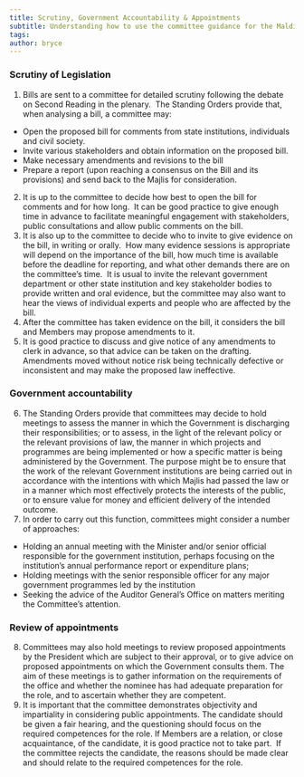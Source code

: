 ```yaml
---
title: Scrutiny, Government Accountability & Appointments
subtitle: Understanding how to use the committee guidance for the Maldives Parliament
tags: 
author: bryce
---
```


<h3><span>Scrutiny of Legislation</span></h3>
<ol>
<li aria-level="2"><span>Bills are sent to a committee for detailed scrutiny following the debate on Second Reading in the plenary.&nbsp; The Standing Orders provide that, when analysing a bill, a committee may:</span></li>
</ol>
<ul>
<li aria-level="2"><span>Open the proposed bill for comments from state institutions, individuals and civil society.</span></li>
<li aria-level="2"><span>Invite various stakeholders and obtain information on the proposed bill.</span></li>
<li aria-level="2"><span>Make necessary amendments and revisions to the bill</span></li>
<li aria-level="2"><span>Prepare a report (upon reaching a consensus on the Bill and its provisions) and send back to the Majlis for consideration.</span><span>&nbsp;&nbsp;</span></li>
</ul>
<ol start="2">
<li aria-level="2"><span>It is up to the committee to decide how best to open the bill for comments and for how long.&nbsp; It can be good practice to give enough time in advance to facilitate meaningful engagement with stakeholders, public consultations and allow public comments on the bill.&nbsp;</span></li>
<li aria-level="2"><span>It is also up to the committee to decide who to invite to give evidence on the bill, in writing or orally.&nbsp; How many evidence sessions is appropriate will depend on the importance of the bill, how much time is available before the deadline for reporting, and what other demands there are on the committee&rsquo;s time.&nbsp; It is usual to invite the relevant government department or other state institution and key stakeholder bodies to provide written and oral evidence, but the committee may also want to hear the views of individual experts and people who are affected by the bill.&nbsp;</span></li>
<li aria-level="2"><span>After the committee has taken evidence on the bill, it considers the bill and Members may propose amendments to it.&nbsp;</span></li>
<li aria-level="2"><span>It is good practice to discuss and give notice of any amendments to clerk in advance, so that advice can be taken on the drafting. Amendments moved without notice risk being technically defective or inconsistent and may make the proposed law ineffective.</span></li>
</ol>
<h3><span>Government accountability</span></h3>
<ol start="6">
<li aria-level="2"><span>The Standing Orders provide that committees may decide to hold meetings to assess the manner in which the Government is discharging their responsibilities; or to assess, in the light of the relevant policy or the relevant provisions of law, the manner in which projects and programmes are being implemented or how a specific matter is being administered by the Government. The purpose might be to ensure that the work of the relevant Government institutions are being carried out in accordance with the intentions with which Majlis had passed the law or in a manner which most effectively protects the interests of the public, or to ensure value for money and efficient delivery of the intended outcome.</span></li>
<li aria-level="2"><span>In order to carry out this function, committees might consider a number of approaches:</span></li>
</ol>
<ul>
<li aria-level="2"><span>Holding an annual meeting with the Minister and/or senior official responsible for the government institution, perhaps focusing on the institution&rsquo;s annual performance report or expenditure plans;</span></li>
<li aria-level="2"><span>Holding meetings with the senior responsible officer for any major government programmes led by the institution</span></li>
<li aria-level="2"><span>Seeking the advice of the Auditor General&rsquo;s Office on matters meriting the Committee&rsquo;s attention.&nbsp;</span></li>
</ul>
<h3><span>Review of appointments&nbsp;</span></h3>
<ol start="8">
<li aria-level="2"><span>Committees may also hold meetings to review proposed appointments by the President which are subject to their approval, or to give advice on proposed appointments on which the Government consults them.</span><span> The aim of these meetings is to gather information on the requirements of the office and whether the nominee has had adequate preparation for the role, and to ascertain whether they are competent.</span></li>
<li aria-level="2"><span>It is important that the committee demonstrates objectivity and impartiality in considering public appointments. The candidate should be given a fair hearing, and the questioning should focus on the required competences for the role. If Members are a relation, or close acquaintance, of the candidate, it is good practice not to take part.&nbsp; If the committee rejects the candidate, the reasons should be made clear and should relate to the required competences for the role.&nbsp;</span></li>
</ol>